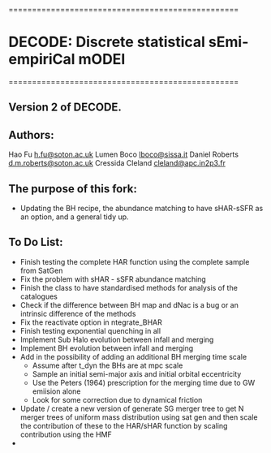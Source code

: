 =================================================

# DECODE: Discrete statistical sEmi-empiriCal mODEl

=================================================


## Version 2 of DECODE.

## Authors:
Hao Fu <h.fu@soton.ac.uk>
Lumen Boco <lboco@sissa.it>
Daniel Roberts <d.m.roberts@soton.ac.uk>
Cressida Cleland <cleland@apc.in2p3.fr>

## The purpose of this fork:
  - Updating the BH recipe, the abundance matching to have sHAR-sSFR as an option, and a general tidy up.

## To Do List:
  - Finish testing the complete HAR function using the complete sample from SatGen
  - Fix the problem with sHAR - sSFR abundance matching
  - Finish the class to have standardised methods for analysis of the catalogues
  - Check if the difference between BH map and dNac is a bug or an intrinsic difference of the methods
  - Fix the reactivate option in ntegrate_BHAR
  - Finish testing exponential quenching in all
  - Implement Sub Halo evolution between infall and merging
  - Implement BH evolution between infall and merging
  - Add in the possibility of adding an additional BH merging time scale
      - Assume after t_dyn the BHs are at mpc scale
      - Sample an initial semi-major axis and initial orbital eccentricity
      - Use the Peters (1964) prescription for the merging time due to GW emiision alone
      - Look for some correction due to dynamical friction
  - Update / create a new version of generate SG merger tree to get N merger trees of uniform mass distribution using sat gen and then scale the contribution of these to the HAR/sHAR function by scaling contribution using the HMF
  - 
